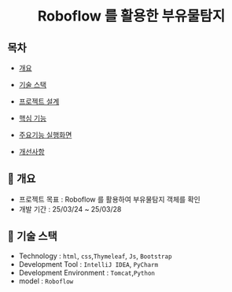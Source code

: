 <h1 align="center">Roboflow 를 활용한 부유물탐지</h1>

## 목차

  - [개요](https://github.com/ehdgml123/FloationMatters#-개요)
  
  - [기술 스택](https://github.com/ehdgml123/FloationMatters#-기술-스택)
    
  - [프로젝트 설계](https://github.com/ehdgml123/FloationMatters#-프로젝트-설계)
    
  - [핵심 기능](https://github.com/ehdgml123/FloationMatters#-핵심-기능)
    
  - [주요기능 실행화면](https://github.com/ehdgml123/FloationMatters#-주요기능-실행화면)
    
  - [개선사항](https://github.com/ehdgml123/Gigtalker#-개선사항)

## :green_book: 개요
- 프로젝트 목표 : Roboflow 를 활용하여 부유물탐지 객체를 확인
- 개발 기간 : 25/03/24 ~ 25/03/28

## 🔧 기술 스택
- Technology : `html`, `css`,`Thymeleaf`, `Js`, `Bootstrap`
- Development Tool : `IntelliJ IDEA`, `PyCharm`
- Development Environment : `Tomcat`,`Python`
- model : `Roboflow`
